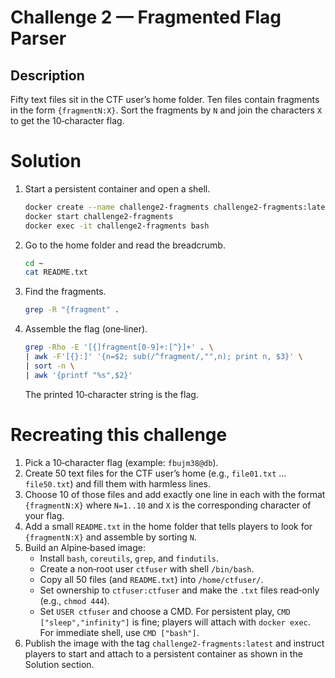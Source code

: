 # Challenge 2 — Fragmented Flag Parser

## Description
Fifty text files sit in the CTF user’s home folder. Ten files contain fragments in the form `{fragmentN:X}`. Sort the fragments by `N` and join the characters `X` to get the 10‑character flag.

# Solution
1. Start a persistent container and open a shell.
   ```bash
   docker create --name challenge2-fragments challenge2-fragments:latest
   docker start challenge2-fragments
   docker exec -it challenge2-fragments bash
   ```
2. Go to the home folder and read the breadcrumb.
   ```bash
   cd ~
   cat README.txt
   ```
3. Find the fragments.
   ```bash
   grep -R "{fragment" .
   ```
4. Assemble the flag (one‑liner).
   ```bash
   grep -Rho -E '[{]fragment[0-9]+:[^}]+' . \
   | awk -F'[{}:]' '{n=$2; sub(/^fragment/,"",n); print n, $3}' \
   | sort -n \
   | awk '{printf "%s",$2}'
   ```
   The printed 10‑character string is the flag.

# Recreating this challenge
1. Pick a 10‑character flag (example: `fbujm38@db`).
2. Create 50 text files for the CTF user’s home (e.g., `file01.txt` … `file50.txt`) and fill them with harmless lines.
3. Choose 10 of those files and add exactly one line in each with the format `{fragmentN:X}` where `N=1..10` and `X` is the corresponding character of your flag.
4. Add a small `README.txt` in the home folder that tells players to look for `{fragmentN:X}` and assemble by sorting `N`.
5. Build an Alpine‑based image:
   - Install `bash`, `coreutils`, `grep`, and `findutils`.
   - Create a non‑root user `ctfuser` with shell `/bin/bash`.
   - Copy all 50 files (and `README.txt`) into `/home/ctfuser/`.
   - Set ownership to `ctfuser:ctfuser` and make the `.txt` files read‑only (e.g., `chmod 444`).
   - Set `USER ctfuser` and choose a CMD. For persistent play, `CMD ["sleep","infinity"]` is fine; players will attach with `docker exec`. For immediate shell, use `CMD ["bash"]`.
6. Publish the image with the tag `challenge2-fragments:latest` and instruct players to start and attach to a persistent container as shown in the Solution section.
